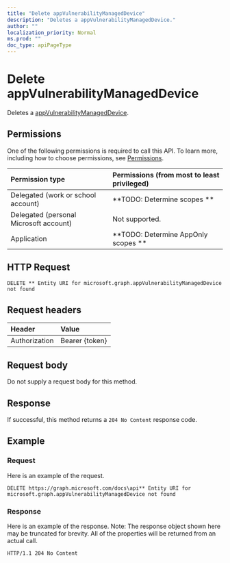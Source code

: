 ```yaml
---
title: "Delete appVulnerabilityManagedDevice"
description: "Deletes a appVulnerabilityManagedDevice."
author: ""
localization_priority: Normal
ms.prod: ""
doc_type: apiPageType
---
```


# Delete appVulnerabilityManagedDevice

Deletes a [appVulnerabilityManagedDevice](../resources/appvulnerabilitymanageddevice.md).

## Permissions
One of the following permissions is required to call this API. To learn more, including how to choose permissions, see [Permissions](/concepts/permissions-reference.md).

|Permission type|Permissions (from most to least privileged)|
|:---|:---|
|Delegated (work or school account)|**TODO: Determine scopes **|
|Delegated (personal Microsoft account)|Not supported.|
|Application|**TODO: Determine AppOnly scopes **|

## HTTP Request
<!-- {
  "blockType": "ignored"
}
-->
``` http
DELETE ** Entity URI for microsoft.graph.appVulnerabilityManagedDevice not found
```

## Request headers
|Header|Value|
|:---|:---|
|Authorization|Bearer {token}|

## Request body
Do not supply a request body for this method.

## Response
If successful, this method returns a `204 No Content` response code.

## Example

### Request
Here is an example of the request.
<!-- {
  "blockType": "request",
  "name": "delete_appvulnerabilitymanageddevice"
}
-->
``` http
DELETE https://graph.microsoft.com/docs\api** Entity URI for microsoft.graph.appVulnerabilityManagedDevice not found
```

### Response
Here is an example of the response. Note: The response object shown here may be truncated for brevity. All of the properties will be returned from an actual call.
<!-- {
  "blockType": "response",
  "truncated": true
}
-->
``` http
HTTP/1.1 204 No Content
```

